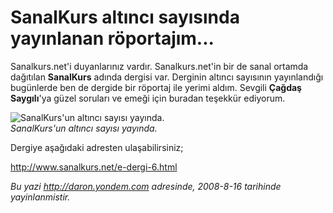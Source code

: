 # SanalKurs altıncı sayısında yayınlanan röportajım...
Sanalkurs.net'i duyanlarınız vardır. Sanalkurs.net'in bir de sanal
ortamda dağıtılan **SanalKurs** adında dergisi var. Derginin altıncı
sayısının yayınlandığı bugünlerde ben de dergide bir röportaj ile yerimi
aldım. Sevgili **Çağdaş Saygılı**'ya güzel soruları ve emeği için
buradan teşekkür ediyorum.

![SanalKurs'un altıncı sayısı
yayında.](media/SanalKurs_altinci_sayisinda_yayinlanan_roportajim/16082008_1.jpg)\
*SanalKurs'un altıncı sayısı yayında.*

Dergiye aşağıdaki adresten ulaşabilirsiniz;

<http://www.sanalkurs.net/e-dergi-6.html>



*Bu yazi http://daron.yondem.com adresinde, 2008-8-16 tarihinde yayinlanmistir.*
